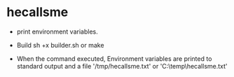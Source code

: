 # hecallsme
- print environment variables.

- Build
	sh +x builder.sh
        or make

- When the command executed, 
  Environment variables are printed to standard output and a file '/tmp/hecallsme.txt' or 'C:\temp\hecallsme.txt'

